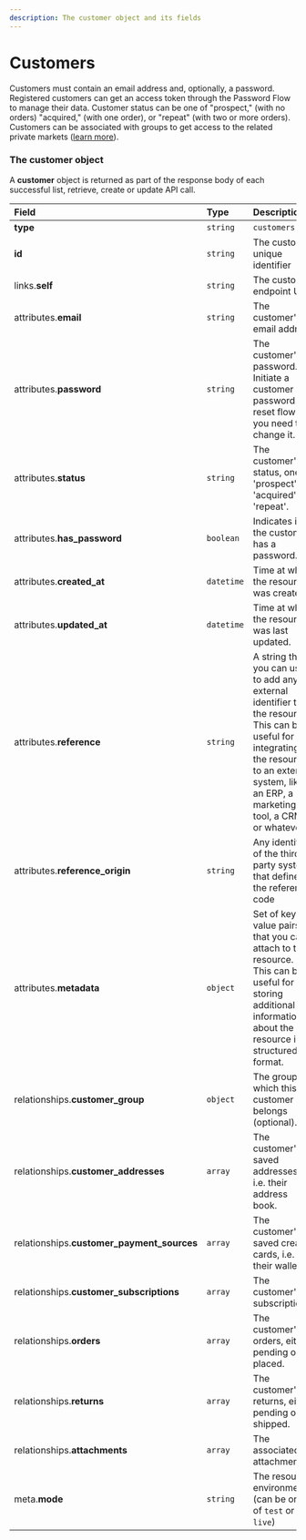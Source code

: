 ```yaml
---
description: The customer object and its fields
---
```


# Customers

Customers must contain an email address and, optionally, a password. Registered customers can get an access token through the Password Flow to manage their data. Customer status can be one of "prospect," (with no orders) "acquired," (with one order), or "repeat" (with two or more orders). Customers can be associated with groups to get access to the related private markets ([learn more](https://docs.commercelayer.io/api/resources/customer_groups)).


### The customer object

A **customer** object is returned as part of the response body of each successful list, retrieve, create or update API call.

| Field | Type | Description |
| :--- | :--- | :--- |
| **type** | `string` | `customers` |
| **id** | `string` | The customer unique identifier |
| links.**self** | `string` | The customer endpoint URL |
| attributes.**email** | `string` | The customer's email address |
| attributes.**password** | `string` | The customer's password. Initiate a customer password reset flow if you need to change it. |
| attributes.**status** | `string` | The customer's status, one of 'prospect', 'acquired', or 'repeat'. |
| attributes.**has_password** | `boolean` | Indicates if the customer has a password. |
| attributes.**created_at** | `datetime` | Time at which the resource was created. |
| attributes.**updated_at** | `datetime` | Time at which the resource was last updated. |
| attributes.**reference** | `string` | A string that you can use to add any external identifier to the resource. This can be useful for integrating the resource to an external system, like an ERP, a marketing tool, a CRM, or whatever. |
| attributes.**reference_origin** | `string` | Any identifier of the third party system that defines the reference code |
| attributes.**metadata** | `object` | Set of key-value pairs that you can attach to the resource. This can be useful for storing additional information about the resource in a structured format. |
| relationships.**customer_group** | `object` | The group to which this customer belongs (optional). |
| relationships.**customer_addresses** | `array` | The customer's saved addresses, i.e. their address book. |
| relationships.**customer_payment_sources** | `array` | The customer's saved creadit cards, i.e. their wallet. |
| relationships.**customer_subscriptions** | `array` | The customer's subscriptions. |
| relationships.**orders** | `array` | The customer's orders, either pending or placed. |
| relationships.**returns** | `array` | The customer's returns, either pending or shipped. |
| relationships.**attachments** | `array` | The associated attachments. |
| meta.**mode** | `string` | The resource environment \(can be one of `test` or `live`\) |

